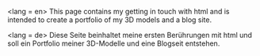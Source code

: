 <lang = en>  This page contains my getting in touch with html and is intended to create a portfolio of my 3D models and a blog site.

<lang = de>  Diese Seite beinhaltet meine ersten Berührungen mit html und soll ein Portfolio meiner 3D-Modelle und eine Blogseit entstehen.
